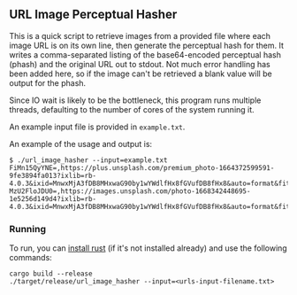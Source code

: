 ## URL Image Perceptual Hasher

This is a quick script to retrieve images from a provided file where each
image URL is on its own line, then generate the perceptual hash for them.
It writes a comma-separated listing of the base64-encoded perceptual hash
(phash) and the original URL out to stdout. Not much error handling has
been added here, so if the image can't be retrieved a blank value will be
output for the phash.

Since IO wait is likely to be the bottleneck, this program runs multiple threads,
defaulting to the number of cores of the system running it.

An example input file is provided in `example.txt`.

An example of the usage and output is:

```
$ ./url_image_hasher --input=example.txt
FiMn15QyYNE=,https://plus.unsplash.com/premium_photo-1664372599591-9fe3894fa013?ixlib=rb-4.0.3&ixid=MnwxMjA3fDB8MHxwaG90by1wYWdlfHx8fGVufDB8fHx8&auto=format&fit=crop&w=802&q=80
MzU2FloJDU0=,https://images.unsplash.com/photo-1668342448695-1e5256d149d4?ixlib=rb-4.0.3&ixid=MnwxMjA3fDB8MHxwaG90by1wYWdlfHx8fGVufDB8fHx8&auto=format&fit=crop&w=1769&q=80
```

### Running

To run, you can [install rust](https://rustup.rs/) (if it's not installed
already) and use the following commands:

```
cargo build --release
./target/release/url_image_hasher --input=<urls-input-filename.txt>
```
